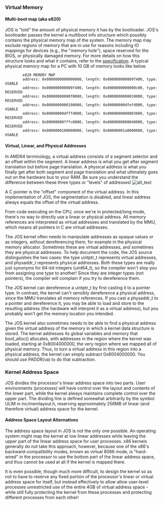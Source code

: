 ### Virtual Memory

#### Multi-boot map (aka e820)
JOS is "told" the amount of physical memory it has by the bootloader. JOS's bootloader passes the kernel a multiboot info structure which possibly contains the physical memory map of the system. The memory map may exclude regions of memory that are in use for reasons including IO mappings for devices (e.g., the "memory hole"), space reserved for the BIOS, or physically damaged memory. For more details on how this structure looks and what it contains, refer to the [specification](https://www.gnu.org/software/grub/manual/multiboot/multiboot.html). A typical physical memory map for a PC with 10 GB of memory looks like below.
```
        e820 MEMORY MAP
        address: 0x0000000000000000, length: 0x000000000009f400, type: USABLE
        address: 0x000000000009f400, length: 0x0000000000000c00, type: RESERVED
        address: 0x00000000000f0000, length: 0x0000000000010000, type: RESERVED
        address: 0x0000000000100000, length: 0x00000000dfefd000, type: USABLE
        address: 0x00000000dfffd000, length: 0x0000000000003000, type: RESERVED
        address: 0x00000000fffc0000, length: 0x0000000000040000, type: RESERVED
        address: 0x0000000100000000, length: 0x00000001a0000000, type: USABLE
```

#### Virtual, Linear, and Physical Addresses
In AMD64 terminology, a virtual address consists of a segment selector and an offset within the segment. A linear address is what you get after segment translation but before page translation. A physical address is what you finally get after both segment and page translation and what ultimately goes out on the hardware bus to your RAM. Be sure you understand the difference between these three types or "levels" of addresses!
![alt_text](https://github.com/vijay03/cs378-f19/blob/master/figures/seg-paging.png)

A C pointer is the "offset" component of the virtual address. In this implementation of JOS, the segmentation is disabled, and linear address always equals the offset of the virtual address.

From code executing on the CPU, once we're in protected/long mode, there's no way to directly use a linear or physical address. All memory references are interpreted as virtual addresses and translated by the MMU, which means all pointers in C are virtual addresses.

The JOS kernel often needs to manipulate addresses as opaque values or as integers, without dereferencing them, for example in the physical memory allocator. Sometimes these are virtual addresses, and sometimes they are physical addresses. To help document the code, the JOS source distinguishes the two cases: the type uintptr_t represents virtual addresses, and physaddr_t represents physical addresses. Both these types are really just synonyms for 64-bit integers (uint64_t), so the compiler won't stop you from assigning one type to another! Since they are integer types (not pointers), the compiler will complain if you try to dereference them.

The JOS kernel can dereference a uintptr_t by first casting it to a pointer type. In contrast, the kernel can't sensibly dereference a physical address, since the MMU translates all memory references. If you cast a physaddr_t to a pointer and dereference it, you may be able to load and store to the resulting address (the hardware will interpret it as a virtual address), but you probably won't get the memory location you intended.

The JOS kernel also sometimes needs to be able to find a physical address given the virtual address of the memory in which a kernel data structure is stored. The kernel addresses its global variables and memory that boot_alloc() allocates, with addresses in the region where the kernel was loaded, starting at 0x8004000000, the very region where we mapped all of physical memory. Thus, to turn a virtual address in this region into a physical address, the kernel can simply subtract 0x8004000000. You should use PADDR(va) to do that subtraction.

### Kernel Address Space
JOS divides the processor's linear address space into two parts. User environments (processes) will have control over the layout and contents of the lower part, while the kernel always maintains complete control over the upper part. The dividing line is defined somewhat arbitrarily by the symbol ULIM in inc/memlayout.h, reserving approximately 256MB of linear (and therefore virtual) address space for the kernel.

#### Address Space Layout Alternatives
The address space layout in JOS is not the only one possible. An operating system might map the kernel at low linear addresses while leaving the upper part of the linear address space for user processes. x86 kernels generally do not take this approach, however, because one of the x86's backward-compatibility modes, known as virtual 8086 mode, is "hard-wired" in the processor to use the bottom part of the linear address space, and thus cannot be used at all if the kernel is mapped there.

It is even possible, though much more difficult, to design the kernel so as not to have to reserve any fixed portion of the processor's linear or virtual address space for itself, but instead effectively to allow allow user-level processes unrestricted use of the entire 4GB of virtual address space - while still fully protecting the kernel from these processes and protecting different processes from each other!
